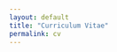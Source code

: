 ```yaml
---
layout: default
title: "Curriculum Vitae"
permalink: cv
---
```



<object data="{{ site.url }}/assets/ArmenakPetrosyanCV.pdf" width="980" height="4000" type="application/pdf"></object>





 
